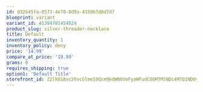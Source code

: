 ```yaml
---
id: 032b45fa-8573-4e70-8d9a-415967d0d7d7
blueprint: variant
variant_id: 41394781454524
product_slug: silver-threader-necklace
title: Default
inventory_quantity: 1
inventory_policy: deny
price: '14.99'
compare_at_price: '19.99'
grams: 0
requires_shipping: true
option1: 'Default Title'
storefront_id: Z2lkOi8vc2hvcGlmeS9Qcm9kdWN0VmFyaWFudC80MTM5NDc4MTQ1NDUyNA==
---
```

